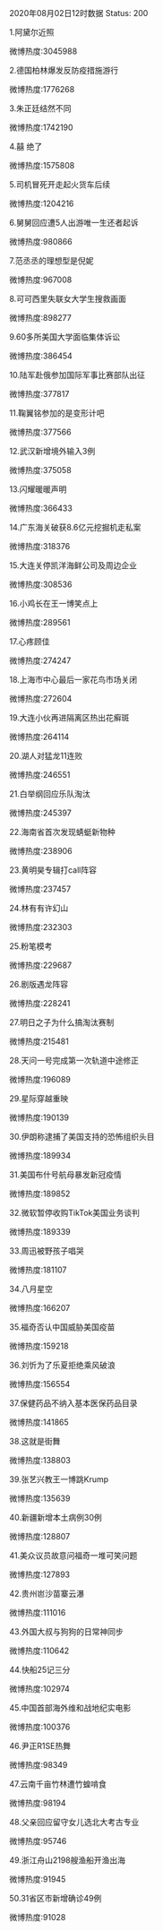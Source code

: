 2020年08月02日12时数据
Status: 200

1.阿黛尔近照

微博热度:3045988

2.德国柏林爆发反防疫措施游行

微博热度:1776268

3.朱正廷结然不同

微博热度:1742190

4.囍 绝了

微博热度:1575808

5.司机冒死开走起火货车后续

微博热度:1204216

6.舅舅回应遭5人出游唯一生还者起诉

微博热度:980866

7.范丞丞的理想型是倪妮

微博热度:967008

8.可可西里失联女大学生搜救画面

微博热度:898277

9.60多所美国大学面临集体诉讼

微博热度:386454

10.陆军赴俄参加国际军事比赛部队出征

微博热度:377817

11.鞠翼铭参加的是变形计吧

微博热度:377566

12.武汉新增境外输入3例

微博热度:375058

13.闪耀暖暖声明

微博热度:366433

14.广东海关破获8.6亿元挖掘机走私案

微博热度:318376

15.大连关停凯洋海鲜公司及周边企业

微博热度:308536

16.小鸡长在王一博笑点上

微博热度:289561

17.心疼顾佳

微博热度:274247

18.上海市中心最后一家花鸟市场关闭

微博热度:272604

19.大连小伙再进隔离区热出花癣斑

微博热度:264114

20.湖人对猛龙11连败

微博热度:246551

21.白举纲回应乐队淘汰

微博热度:245397

22.海南省首次发现蜻蜓新物种

微博热度:238906

23.黄明昊专辑打call阵容

微博热度:237457

24.林有有许幻山

微博热度:232303

25.粉笔模考

微博热度:229687

26.剧版遇龙阵容

微博热度:228241

27.明日之子为什么搞淘汰赛制

微博热度:215481

28.天问一号完成第一次轨道中途修正

微博热度:196089

29.星际穿越重映

微博热度:190139

30.伊朗称逮捕了美国支持的恐怖组织头目

微博热度:189934

31.美国布什号航母暴发新冠疫情

微博热度:189852

32.微软暂停收购TikTok美国业务谈判

微博热度:189339

33.周迅被野孩子唱哭

微博热度:181107

34.八月星空

微博热度:166207

35.福奇否认中国威胁美国疫苗

微博热度:159218

36.刘忻为了乐夏拒绝乘风破浪

微博热度:156554

37.保健药品不纳入基本医保药品目录

微博热度:141865

38.这就是街舞

微博热度:138803

39.张艺兴教王一博跳Krump

微博热度:135639

40.新疆新增本土病例30例

微博热度:128807

41.美众议员故意问福奇一堆可笑问题

微博热度:127893

42.贵州岜沙苗寨云瀑

微博热度:111016

43.外国大叔与狗狗的日常神同步

微博热度:110642

44.快船25记三分

微博热度:102974

45.中国首部海外维和战地纪实电影

微博热度:100376

46.尹正R1SE热舞

微博热度:98349

47.云南千亩竹林遭竹蝗啃食

微博热度:98194

48.父亲回应留守女儿选北大考古专业

微博热度:95746

49.浙江舟山2198艘渔船开渔出海

微博热度:91945

50.31省区市新增确诊49例

微博热度:91028

